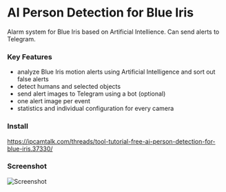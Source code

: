 # AI Person Detection for Blue Iris
Alarm system for Blue Iris based on Artificial Intellience. Can send alerts to Telegram.

### Key Features
- analyze Blue Iris motion alerts using Artificial Intelligence and sort out false alerts
- detect humans and selected objects
- send alert images to Telegram using a bot (optional)
- one alert image per event
- statistics and individual configuration for every camera


### Install
https://ipcamtalk.com/threads/tool-tutorial-free-ai-person-detection-for-blue-iris.37330/

### Screenshot
![Screenshot](https://ipcamtalk.com/attachments/processing1-53-png.44807/)

